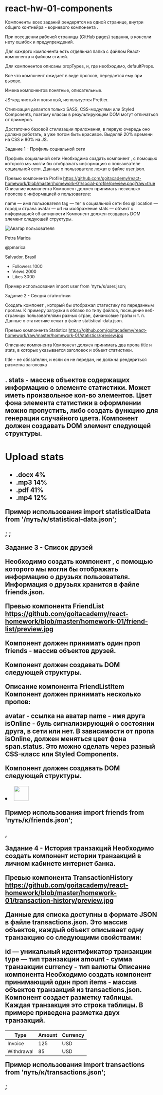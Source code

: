 # react-hw-01-components

Компоненты всех заданий рендерятся на одной странице, внутри общего контнейра - корневого компонента <App>.

При посещении рабочей страницы (GitHub pages) задания, в консоли нету ошибок и предупреждений.

Для каждого компонента есть отдельная папка с файлом React-компонента и файлом стилей.

Для компонентов описаны propTypes, и, где необходимо, defaultProps.

Все что компонент ожидает в виде пропсов, передается ему при вызове.

Имена компонентов понятные, описательные.

JS-код чистый и понятный, используется Prettier.

Стилизация делается только SASS, CSS-модулями или Styled Components, поэтому классы в результирующем DOM могут отличаться от примеров.

Достаточно базовой стилизации приложения, в первую очередь оно должно работать, а уже потом быть красивое. Выделяй 20% времени на CSS и 80% на JS.

Задание 1 - Профиль социальной сети

Профиль социальной сети
Необходимо создать компонент <Profile>, с помощью которого мы могли бы отображать информацию о пользователе социальной сети. Данные о пользователе лежат в файле user.json.

Превью компонента Profile
https://github.com/goitacademy/react-homework/blob/master/homework-01/social-profile/preview.png?raw=true
Описание компонента
Компонент должен принимать несколько пропсов с информацией о пользователе:

name — имя пользователя
tag — тег в социальной сети без @
location — город и страна
avatar — url на изображение
stats — объект с информацией об активности
Компонент должен создавать DOM элемент следующей структуры.

<div class="profile">
  <div class="description">
    <img
      src="https://www.flaticon.com/svg/static/icons/svg/3135/3135715.svg"
      alt="Аватар пользователя"
      class="avatar"
    />
    <p class="name">Petra Marica</p>
    <p class="tag">@pmarica</p>
    <p class="location">Salvador, Brasil</p>
  </div>

  <ul class="stats">
    <li>
      <span class="label">Followers</span>
      <span class="quantity">1000</span>
    </li>
    <li>
      <span class="label">Views</span>
      <span class="quantity">2000</span>
    </li>
    <li>
      <span class="label">Likes</span>
      <span class="quantity">3000</span>
    </li>
  </ul>
</div>
Пример использования
import user from 'путь/к/user.json;

<Profile
  name={user.name}
  tag={user.tag}
  location={user.location}
  avatar={user.avatar}
  stats={user.stats}
/>

Задание 2 - Секция статистики

Создать компонет <Statistics>, который бы отображал статистику по переданным пропам. К примеру загрузки в облако по типу файлов, посещение веб-страницы пользователями разных стран, финансовые траты и т. п. Данные о статистике лежат в файле statistical-data.json.

Превью компонента Statistics
https://github.com/goitacademy/react-homework/raw/master/homework-01/statistics/preview.jpg

Описание компонента
Компонент должен принимать два пропа title и stats, в которых указывается заголовок и объект статистики.

title - не обязателен, и если он не передан, не должна рендериться разметка заголовка <h2>.
stats - массив объектов содержащих информацию о элементе статистики. Может иметь произвольное кол-во элементов.
Цвет фона элемента статистики в оформлении можно пропустить, либо создать функцию для генерации случайного цвета.
Компонент должен создавать DOM элемент следующей структуры.

<section class="statistics">
  <h2 class="title">Upload stats</h2>

  <ul class="stat-list">
    <li class="item">
      <span class="label">.docx</span>
      <span class="percentage">4%</span>
    </li>
    <li class="item">
      <span class="label">.mp3</span>
      <span class="percentage">14%</span>
    </li>
    <li class="item">
      <span class="label">.pdf</span>
      <span class="percentage">41%</span>
    </li>
    <li class="item">
      <span class="label">.mp4</span>
      <span class="percentage">12%</span>
    </li>
  </ul>
</section>
Пример использования
import statisticalData from '/путь/к/statistical-data.json';

<Statistics title="Upload stats" stats={statisticalData} />;
<Statistics stats={statisticalData} />;

Задание 3 - Список друзей

Необходимо создать компонент <FriendList>, с помощью которого мы могли бы отображать информацию о друзьях пользователя. Информация о друзьях хранится в файле friends.json.

Превью компонента FriendList
https://github.com/goitacademy/react-homework/blob/master/homework-01/friend-list/preview.jpg

Компонент должен принимать один проп friends - массив объектов друзей.

Компонент должен создавать DOM следующей структуры.

<ul class="friend-list">
  <!-- Произвольное кол-во FriendListItem, в зависимости от кол-ва объектов в массиве -->
</ul>
Описание компонента FriendListItem
Компонент должен принимать несколько пропов:

avatar - ссылка на аватар
name - имя друга
isOnline - буль сигнализирующий о состоянии друга, в сети или нет.
В зависимости от пропа isOnline, должен меняться цвет фона span.status. Это можно сделать через разный CSS-класс или Styled Components.

Компонент должен создавать DOM следующей структуры.

<li class="item">
  <span class="status"></span>
  <img class="avatar" src="" alt="" width="48" />
  <p class="name"></p>
</li>
Пример использования
import friends from 'путь/к/friends.json';

<FriendList friends={friends} />,

Задание 4 - История транзакций
Необходимо создать компонент истории транзакций в личном кабинете интернет банка.

Превью компонента TransactionHistory
https://github.com/goitacademy/react-homework/blob/master/homework-01/transaction-history/preview.jpg

Данные для списка доступны в формате JSON в файле transactions.json. Это массив объектов, каждый объект описывает одну транзакцию со следующими свойствами:

id — уникальный идентификатор транзакции
type — тип транзакции
amount - сумма транзакции
currency - тип валюты
Описание компонента
Необходимо создать компонент <TransactionHistory> принимающий один проп items - массив объектов транзакций из transactions.json. Компонент создает разметку таблицы. Каждая транзакция это строка таблицы. В примере приведена разметка двух транзакций.

<table class="transaction-history">
  <thead>
    <tr>
      <th>Type</th>
      <th>Amount</th>
      <th>Currency</th>
    </tr>
  </thead>

  <tbody>
    <tr>
      <td>Invoice</td>
      <td>125</td>
      <td>USD</td>
    </tr>
    <tr>
      <td>Withdrawal</td>
      <td>85</td>
      <td>USD</td>
    </tr>
  </tbody>
</table>
Пример использования
import transactions from 'путь/к/transactions.json';

<TransactionHistory items={transactions} />;
